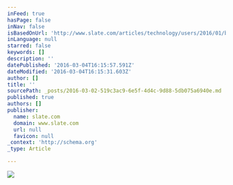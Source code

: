 ```yaml
---
inFeed: true
hasPage: false
inNav: false
isBasedOnUrl: 'http://www.slate.com/articles/technology/users/2016/01/bitmoji_the_silly_cartoon_avatars_that_say_everything_you_can_t.html'
inLanguage: null
starred: false
keywords: []
description: ''
datePublished: '2016-03-04T16:15:57.591Z'
dateModified: '2016-03-04T16:15:31.603Z'
author: []
title: ''
sourcePath: _posts/2016-03-02-519c3ac9-6e5f-4d4c-9d88-5db075a6940e.md
published: true
authors: []
publisher:
  name: slate.com
  domain: www.slate.com
  url: null
  favicon: null
_context: 'http://schema.org'
_type: Article

---
```

[][0]
![](http://www.slate.com/content/dam/slate/articles/technology/users/2016/01/160105_USERS_Amanda-Promo.jpg.CROP.promo-xlarge2.jpg)

[0]: null